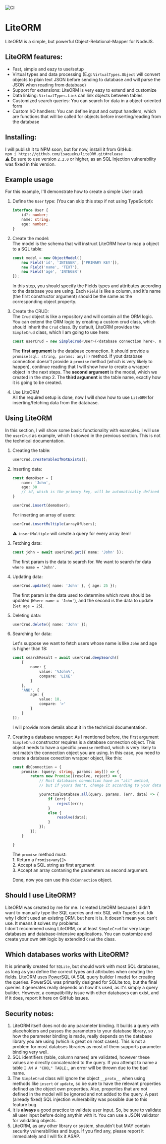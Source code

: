![CI](https://github.com/isaqueks/liteORM/actions/workflows/integrate.yml/badge.svg)

# LiteORM
LiteORM is a simple, but powerful Object-Relational-Mapper for NodeJS.

## LiteORM features:
 - Fast, simple and eazy to use/setup
 - Virtual types and data processing (E.g: `VirtualTypes.Object` will convert objects to plain text JSON before sending to database and will parse the JSON when reading from database)
 - Support for extensions: LiteORM is very eazy to extend and customize
 - Data linking: `VirtualTypes.Link` can link objects between tables
 - Customized search queries: You can search for data in a object-oriented form
 - Custom I/O handlers: You can define input and output handlers, which are functions that will be called for objects before inserting/reading from the database

## Installing:
 I will publish it to NPM soon, but for now, install it from GitHub:   
 `npm i https://github.com/isaqueks/liteORM.git#release`    
 ⚠️ Be sure to use version `2.2.0` or higher, as an SQL Injection vulnerability was fixed in this version.

## Example usage
 For this example, I'll demonstrate how to create a simple User crud:

 1. Define the `User` type: (You can skip this step if not using TypeScript):

    ```ts
    interface User {
        id?: number;
        name: string;
        age: number;
    }
    ```  
2. Create the model:  
    The model is the schema that will instruct LiteORM how to map a object to a SQL table:

    ```ts
    const model = new ObjectModel([
        new Field('id', 'INTEGER', ['PRIMARY KEY']),
        new Field('name', 'TEXT'),
        new Field('age', 'INTEGER')
    ]);
    ```
    In this step, you should specify the Fields types and attributes according to the database you are using. Each `Field` is like a column, and it's name (the first constructor argument) should be the same as the corresponding object property. 

 3. Create the CRUD:  
 The `Crud` object is like a repository and will contain all the ORM logic. You can extend the ORM logic by creating a custom crud class, which should inherit the `Crud` class. By default, LiteORM provides the `SimpleCrud` class, which I am going to use here:

    ```ts
    const userCrud = new SimpleCrud<User>(<database connection here>, model, 'userTable');
    ```
    The **first argument** is the database connection. It should provide a `promise(sql: string, params: any[])` method. If yout database connection doesn't provide a `promise` method (which is very likely to happen), continue reading that I will show how to create a wrapper object in the next steps.
    The **second argument** is the model, which we created in the step 2. The **third argument** is the table name, exactly how it is going to be created.

4. Use LiteORM  
All the required setup is done, now I will show how to use `LiteORM` for inserting/fetching data from the database.

## Using LiteORM
 In this section, I will show some basic functionality with examples. I will use the `userCrud` as example, which I showed in the previous section. This is not the technical documentation.

 1. Creating the table:

    ```ts
    userCrud.createTableIfNotExists();
    ```

2. Inserting data:

    ```ts
    const demoUser = {
        name: 'John',
        age: 30
        // id, which is the primary key, will be automatically defined
    }

    userCrud.insert(demoUser);
    ```

    For inserting an array of users:  
    ```ts
    userCrud.insertMultiple(arrayOfUsers);
    ```
    ⚠️ `insertMultiple` will create a query for every array item!

 3. Fetching data:

    ```ts
    const john = await userCrud.get({ name: 'John' });
    ```
    The first param is the data to search for. We want to search for data `where name = 'John'`.

 4. Updating data:

    ```ts
    userCrud.update({ name: 'John' }, { age: 25 });
    ```
    The first param is the data used to determine which rows should be updated (`Where name = 'John'`), and the second is the data to update (`Set age = 25`).

 5. Deleting data:
 
    ```ts
    userCrud.delete({ name: 'John' });
    ```

 6. Searching for data:

    Let's suppose we want to fetch users whose name is like `John` and age is higher than 18:

    ```ts
    const searchResult = await userCrud.deepSearch([
        {
            name: {
                value: '%John%',
                compare: 'LIKE'
            }
        },
        'AND', {
            age: {
                value: 18,
                compare: '>'
            }
        }
    ]);
    ```
    I will provide more details about it in the technical documentation.

 7. Creating a database wrapper:
    As I mentioned before, the first argument `SimpleCrud` constructor requires is a database connection object. This object needs to have a specific `promise` method, which is very likely to not match the connection object you are using. In this case, you need to create a database conection wrapper object, like this:

    ```ts
    const dbConnection = {
        promise: (query: string, params: any[]) => {
            return new Promise((resolve, reject) => {
                // Most databases connection have an "all" method, 
                // but if yours don't, change it according to your database

			    yourActualDatabase.all(query, params, (err, data) => {
					if (err) {
                        reject(err);
                    }
					else {
                        resolve(data);
                    }
				});
			});
        }

    }
    ```
    The `promise` method must:   
        1. Return a `Promise<any[]>`  
        2. Accept a SQL string as first argument  
        3. Accept an array contaning the parameters as second argument.

    Done, now you can use this `dbConnection` object.


## Should I use LiteORM?
 LiteORM was created by me for me. I created LiteORM because I didn't want to manually type the SQL queries and mix SQL with TypeScript. Idk why I didn't used an existing ORM, but here it is.
 It doesn't mean you can't use. It means it solves my problems.   
 I don't recommend using LiteORM, or at least `SimpleCrud` for very large databases and database-intensive applications. You can customize and create your own `ORM` logic by extendind `Crud` the class.

## Which databases works with LiteORM?
 It is primarily created for `SQLite`, but should work with most SQL databases, as long as you define the correct types and attributes when creating the fields. LiteORM uses [PowerSQL](https://github.com/isaqueks/powersql) (A SQL query builder I made) for creating the queries. PowerSQL was primarily designed for SQLite too, but the final queries it generates really depends on how it's used, as it's simply a query builder. However, a compatibillity issue with other databases can exist, and if it does, report it here on GitHub issues.

## Security notes:
 1. LiteORM itself does not do any parameter binding. It builds a query with placeholders and passes the parameters to your database library, so how the parameter binding is made, really depends on the database library you are using (which is great on most cases). This is not a problem for most databses libraries as most of them supports parameter binding very well.
 2. SQL identifiers (table, column names) are validated, however these values are directly concatenated to the query. If you attempt to name a table `I AM A "COOL" TABLE;`, an error will be thrown due to the bad name. 
 3. The `SimpleCrud` class will ignore the object `__proto__` when using methods like `insert` or `update`, so be sure to have the relevant properties defined as the object own properties. Also, properties that are not defined in the model will be ignored and not added to the query. A past (already fixed) SQL injection vulnerability was possible due to this feature bug.
 4. It is **always** a good practice to validate user input. So, be sure to validate all user input before doing anythin with it. You can use a JSON validator for validating objects.
 5. LiteORM, as any other library or system, shouldn't but MAY contain security vulnerabilities and bugs. If you find any, please report it immediately and I will fix it ASAP.